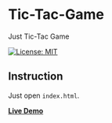 # Tic-Tac-Game
Just Tic-Tac Game

[![License: MIT](https://img.shields.io/badge/License-MIT-yellow.svg)](https://opensource.org/licenses/MIT)

## Instruction
Just open `index.html`.

**[Live Demo](https://capwan.github.io/Tic-Tac-Game/)**

